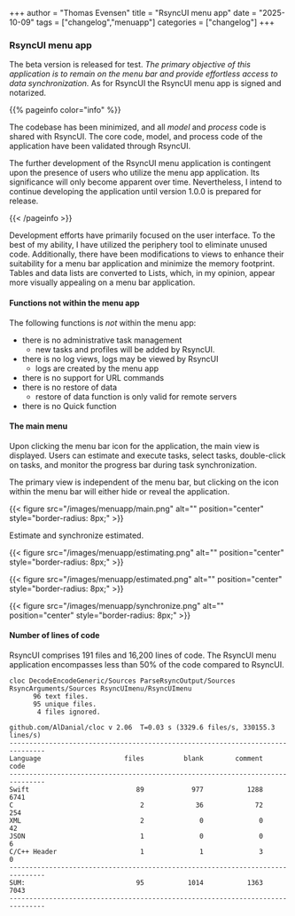 +++
author = "Thomas Evensen"
title = "RsyncUI menu app"
date = "2025-10-09"
tags = ["changelog","menuapp"]
categories = ["changelog"]
+++

### RsyncUI menu app

The beta version is released for test. *The primary objective of this application is to remain on the menu bar and provide effortless access to data synchronization.*  As for RsyncUI the RsyncUI menu app is signed and notarized.

{{% pageinfo color="info" %}}

The codebase has been minimized, and all *model* and *process* code is shared with RsyncUI. The core code, model, and process code of the application have been validated through RsyncUI. 

The further development of the RsyncUI menu application is contingent upon the presence of users who utilize the menu app application. Its significance will only become apparent over time. Nevertheless, I intend to continue developing the application until version 1.0.0 is prepared for release. 

{{< /pageinfo >}}

Development efforts have primarily focused on the user interface. To the best of my ability, I have utilized the periphery tool to eliminate unused code. Additionally, there have been modifications to views to enhance their suitability for a menu bar application and minimize the memory footprint. Tables and data lists are converted to Lists, which, in my opinion, appear more visually appealing on a menu bar application. 

#### Functions not within the menu app

The following functions is *not* within the menu app:

- there is no administrative task management
	- new tasks and profiles will be added by RsyncUI.
- there is no log views, logs may be viewed by RsyncUI
	- logs are created by the menu app
- there is no support for URL commands
- there is no restore of data
	- restore of data function is only valid for remote servers
- there is no Quick function

#### The main menu

Upon clicking the menu bar icon for the application, the main view is displayed. Users can estimate and execute tasks, select tasks, double-click on tasks, and monitor the progress bar during task synchronization.

The primary view is independent of the menu bar, but clicking on the icon within the menu bar will either hide or reveal the application.

{{< figure src="/images/menuapp/main.png" alt="" position="center" style="border-radius: 8px;" >}}

Estimate and synchronize estimated.

{{< figure src="/images/menuapp/estimating.png" alt="" position="center" style="border-radius: 8px;" >}}

{{< figure src="/images/menuapp/estimated.png" alt="" position="center" style="border-radius: 8px;" >}}

{{< figure src="/images/menuapp/synchronize.png" alt="" position="center" style="border-radius: 8px;" >}}

#### Number of lines of code

RsyncUI comprises 191 files and 16,200 lines of code. The RsyncUI menu application encompasses less than 50% of the code compared to RsyncUI.

```
cloc DecodeEncodeGeneric/Sources ParseRsyncOutput/Sources RsyncArguments/Sources RsyncUImenu/RsyncUImenu
      96 text files.
      95 unique files.                              
       4 files ignored.

github.com/AlDanial/cloc v 2.06  T=0.03 s (3329.6 files/s, 330155.3 lines/s)
-------------------------------------------------------------------------------
Language                     files          blank        comment           code
-------------------------------------------------------------------------------
Swift                           89            977           1288           6741
C                                2             36             72            254
XML                              2              0              0             42
JSON                             1              0              0              6
C/C++ Header                     1              1              3              0
-------------------------------------------------------------------------------
SUM:                            95           1014           1363           7043
-------------------------------------------------------------------------------
```